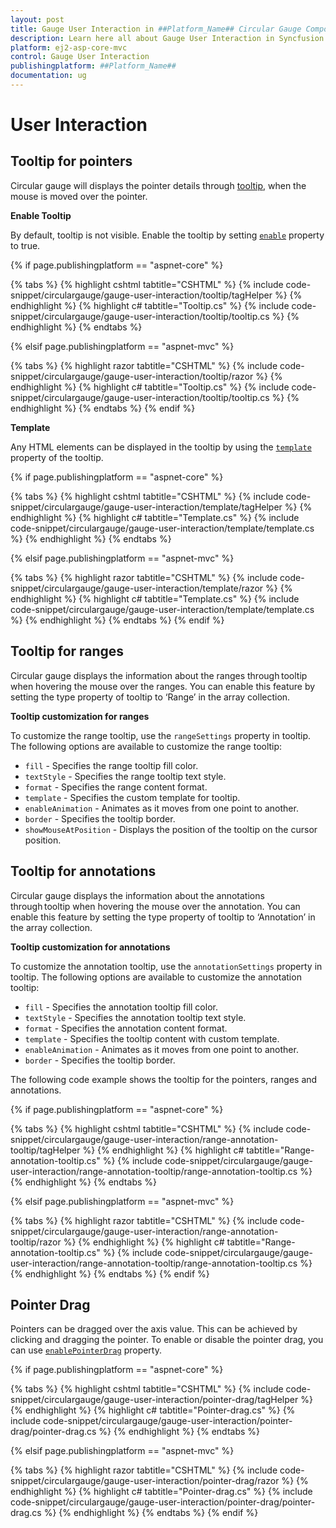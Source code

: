 ```yaml
---
layout: post
title: Gauge User Interaction in ##Platform_Name## Circular Gauge Component
description: Learn here all about Gauge User Interaction in Syncfusion ##Platform_Name## Circular Gauge component of Syncfusion Essential JS 2 and more.
platform: ej2-asp-core-mvc
control: Gauge User Interaction
publishingplatform: ##Platform_Name##
documentation: ug
---
```


# User Interaction

## Tooltip for pointers

Circular gauge will displays the pointer details through [tooltip](https://help.syncfusion.com/cr/aspnetcore-js2/Syncfusion.EJ2.CircularGauge.CircularGaugeTooltipSettings.html),
when the mouse is moved over the pointer.

<!-- markdownlint-disable MD036 -->

**Enable Tooltip**

By default, tooltip is not visible. Enable the tooltip by setting
[`enable`](https://help.syncfusion.com/cr/aspnetcore-js2/Syncfusion.EJ2.CircularGauge.CircularGaugeTooltipSettings.html#Syncfusion_EJ2_CircularGauge_CircularGaugeTooltipSettings_Enable) property to true.

{% if page.publishingplatform == "aspnet-core" %}

{% tabs %}
{% highlight cshtml tabtitle="CSHTML" %}
{% include code-snippet/circulargauge/gauge-user-interaction/tooltip/tagHelper %}
{% endhighlight %}
{% highlight c# tabtitle="Tooltip.cs" %}
{% include code-snippet/circulargauge/gauge-user-interaction/tooltip/tooltip.cs %}
{% endhighlight %}
{% endtabs %}

{% elsif page.publishingplatform == "aspnet-mvc" %}

{% tabs %}
{% highlight razor tabtitle="CSHTML" %}
{% include code-snippet/circulargauge/gauge-user-interaction/tooltip/razor %}
{% endhighlight %}
{% highlight c# tabtitle="Tooltip.cs" %}
{% include code-snippet/circulargauge/gauge-user-interaction/tooltip/tooltip.cs %}
{% endhighlight %}
{% endtabs %}
{% endif %}



**Template**

Any HTML elements can be displayed in the tooltip by using the
[`template`](https://help.syncfusion.com/cr/aspnetcore-js2/Syncfusion.EJ2.CircularGauge.CircularGaugeTooltipSettings.html#Syncfusion_EJ2_CircularGauge_CircularGaugeTooltipSettings_Template) property of the tooltip.

{% if page.publishingplatform == "aspnet-core" %}

{% tabs %}
{% highlight cshtml tabtitle="CSHTML" %}
{% include code-snippet/circulargauge/gauge-user-interaction/template/tagHelper %}
{% endhighlight %}
{% highlight c# tabtitle="Template.cs" %}
{% include code-snippet/circulargauge/gauge-user-interaction/template/template.cs %}
{% endhighlight %}
{% endtabs %}

{% elsif page.publishingplatform == "aspnet-mvc" %}

{% tabs %}
{% highlight razor tabtitle="CSHTML" %}
{% include code-snippet/circulargauge/gauge-user-interaction/template/razor %}
{% endhighlight %}
{% highlight c# tabtitle="Template.cs" %}
{% include code-snippet/circulargauge/gauge-user-interaction/template/template.cs %}
{% endhighlight %}
{% endtabs %}
{% endif %}



## Tooltip for ranges

Circular gauge displays the information about the ranges through tooltip when hovering the mouse over the ranges. You can enable this feature by setting the type property of tooltip to ‘Range’ in the array collection.

**Tooltip customization for ranges**

To customize the range tooltip, use the `rangeSettings` property in tooltip. The following options are available to customize the range tooltip:

* `fill` - Specifies the range tooltip fill color.
* `textStyle` - Specifies the range tooltip text style.
* `format` - Specifies the range content format.
* `template` - Specifies the custom template for tooltip.
* `enableAnimation` - Animates as it moves from one point to another.
* `border` - Specifies the tooltip border.
* `showMouseAtPosition` - Displays the position of the tooltip on the cursor position.

## Tooltip for annotations

Circular gauge displays the information about the annotations through tooltip when hovering the mouse over the annotation. You can enable this feature by setting the type property of tooltip to ‘Annotation’ in the array collection.

**Tooltip customization for annotations**

To customize the annotation tooltip, use the `annotationSettings` property in tooltip. The following options are available to customize the annotation tooltip:

* `fill` - Specifies the annotation tooltip fill color.
* `textStyle` - Specifies the annotation tooltip text style.
* `format` - Specifies the annotation content format.
* `template` - Specifies the tooltip content with custom template.
* `enableAnimation` - Animates as it moves from one point to another.
* `border` - Specifies the tooltip border.

The following code example shows the tooltip for the pointers, ranges and annotations.

{% if page.publishingplatform == "aspnet-core" %}

{% tabs %}
{% highlight cshtml tabtitle="CSHTML" %}
{% include code-snippet/circulargauge/gauge-user-interaction/range-annotation-tooltip/tagHelper %}
{% endhighlight %}
{% highlight c# tabtitle="Range-annotation-tooltip.cs" %}
{% include code-snippet/circulargauge/gauge-user-interaction/range-annotation-tooltip/range-annotation-tooltip.cs %}
{% endhighlight %}
{% endtabs %}

{% elsif page.publishingplatform == "aspnet-mvc" %}

{% tabs %}
{% highlight razor tabtitle="CSHTML" %}
{% include code-snippet/circulargauge/gauge-user-interaction/range-annotation-tooltip/razor %}
{% endhighlight %}
{% highlight c# tabtitle="Range-annotation-tooltip.cs" %}
{% include code-snippet/circulargauge/gauge-user-interaction/range-annotation-tooltip/range-annotation-tooltip.cs %}
{% endhighlight %}
{% endtabs %}
{% endif %}



## Pointer Drag

Pointers can be dragged over the axis value. This can be achieved by clicking and dragging the pointer. To enable or disable the pointer drag, you can use
[`enablePointerDrag`](https://help.syncfusion.com/cr/aspnetcore-js2/Syncfusion.EJ2.CircularGauge.CircularGauge.html#Syncfusion_EJ2_CircularGauge_CircularGauge_EnablePointerDrag) property.

{% if page.publishingplatform == "aspnet-core" %}

{% tabs %}
{% highlight cshtml tabtitle="CSHTML" %}
{% include code-snippet/circulargauge/gauge-user-interaction/pointer-drag/tagHelper %}
{% endhighlight %}
{% highlight c# tabtitle="Pointer-drag.cs" %}
{% include code-snippet/circulargauge/gauge-user-interaction/pointer-drag/pointer-drag.cs %}
{% endhighlight %}
{% endtabs %}

{% elsif page.publishingplatform == "aspnet-mvc" %}

{% tabs %}
{% highlight razor tabtitle="CSHTML" %}
{% include code-snippet/circulargauge/gauge-user-interaction/pointer-drag/razor %}
{% endhighlight %}
{% highlight c# tabtitle="Pointer-drag.cs" %}
{% include code-snippet/circulargauge/gauge-user-interaction/pointer-drag/pointer-drag.cs %}
{% endhighlight %}
{% endtabs %}
{% endif %}

